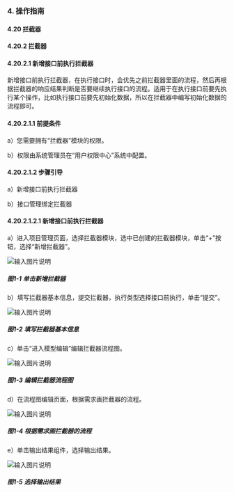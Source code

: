 ### 4. 操作指南

#### 4.20 拦截器

#### 4.20.2 拦截器

#### 4.20.2.1 新增接口前执行拦截器

新增接口前执行拦截器，在执行接口时，会优先之前拦截器里面的流程，然后再根据拦截器的响应结果判断是否要继续执行接口的流程。适用于在执行接口前要先执行某个操作，比如执行接口前要先初始化数据，所以在拦截器中编写初始化数据的流程即可。

#### 4.20.2.1.1 前提条件

a）您需要拥有“拦截器”模块的权限。

b）权限由系统管理员在“用户权限中心”系统中配置。

#### 4.20.2.1.2 步骤引导

a）新增接口前执行拦截器

b）接口管理绑定拦截器

#### 4.20.2.1.2.1 新增接口前执行拦截器

a）进入项目管理页面，选择拦截器模块，选中已创建的拦截器模块，单击“+”按钮，选择“新增拦截器”。

![输入图片说明](../../../../../images/SoFlu%EF%BC%88%E5%90%8E%E7%AB%AF%EF%BC%89%E5%BC%80%E5%8F%91%E5%B9%B3%E5%8F%B0/1.%20%E6%9C%80%E6%96%B0%E7%89%88%E6%9C%AC%20-%20%E6%9B%B4%E6%96%B0%E6%97%A5%E6%9C%9F%20-%202022.10.08/4.%20%E6%93%8D%E4%BD%9C%E6%8C%87%E5%8D%97/20.%20%E6%8B%A6%E6%88%AA%E5%99%A8/2.%20%E6%8B%A6%E6%88%AA%E5%99%A8/image.png)

##### 图1-1 单击新增拦截器

b）填写拦截器基本信息，提交拦截器，执行类型选择接口前执行，单击“提交”。

![输入图片说明](../../../../../images/SoFlu%EF%BC%88%E5%90%8E%E7%AB%AF%EF%BC%89%E5%BC%80%E5%8F%91%E5%B9%B3%E5%8F%B0/1.%20%E6%9C%80%E6%96%B0%E7%89%88%E6%9C%AC%20-%20%E6%9B%B4%E6%96%B0%E6%97%A5%E6%9C%9F%20-%202022.10.08/4.%20%E6%93%8D%E4%BD%9C%E6%8C%87%E5%8D%97/20.%20%E6%8B%A6%E6%88%AA%E5%99%A8/2.%20%E6%8B%A6%E6%88%AA%E5%99%A8/1-2.png)

##### 图1-2 填写拦截器基本信息

c）单击“进入模型编辑”编辑拦截器流程图。

![输入图片说明](../../../../../images/SoFlu%EF%BC%88%E5%90%8E%E7%AB%AF%EF%BC%89%E5%BC%80%E5%8F%91%E5%B9%B3%E5%8F%B0/1.%20%E6%9C%80%E6%96%B0%E7%89%88%E6%9C%AC%20-%20%E6%9B%B4%E6%96%B0%E6%97%A5%E6%9C%9F%20-%202022.10.08/4.%20%E6%93%8D%E4%BD%9C%E6%8C%87%E5%8D%97/20.%20%E6%8B%A6%E6%88%AA%E5%99%A8/2.%20%E6%8B%A6%E6%88%AA%E5%99%A8/1-3.png)

##### 图1-3 编辑拦截器流程图

d）在流程图编辑页面，根据需求画拦截器的流程。

![输入图片说明](../../../../../images/SoFlu%EF%BC%88%E5%90%8E%E7%AB%AF%EF%BC%89%E5%BC%80%E5%8F%91%E5%B9%B3%E5%8F%B0/1.%20%E6%9C%80%E6%96%B0%E7%89%88%E6%9C%AC%20-%20%E6%9B%B4%E6%96%B0%E6%97%A5%E6%9C%9F%20-%202022.10.08/4.%20%E6%93%8D%E4%BD%9C%E6%8C%87%E5%8D%97/20.%20%E6%8B%A6%E6%88%AA%E5%99%A8/2.%20%E6%8B%A6%E6%88%AA%E5%99%A8/1-4.png)

##### 图1-4 根据需求画拦截器的流程

e）单击输出结果组件，选择输出结果。

![输入图片说明](../../../../../images/SoFlu%EF%BC%88%E5%90%8E%E7%AB%AF%EF%BC%89%E5%BC%80%E5%8F%91%E5%B9%B3%E5%8F%B0/1.%20%E6%9C%80%E6%96%B0%E7%89%88%E6%9C%AC%20-%20%E6%9B%B4%E6%96%B0%E6%97%A5%E6%9C%9F%20-%202022.10.08/4.%20%E6%93%8D%E4%BD%9C%E6%8C%87%E5%8D%97/20.%20%E6%8B%A6%E6%88%AA%E5%99%A8/2.%20%E6%8B%A6%E6%88%AA%E5%99%A8/1-5.png)

##### 图1-5 选择输出结果
